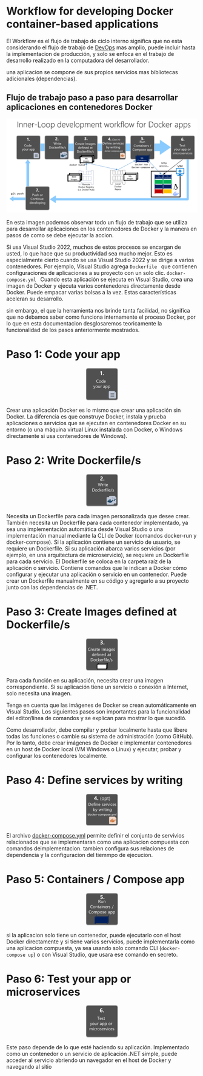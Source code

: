 # **Workflow for developing Docker container-based applications**

El Workflow es el flujo de trabajo de ciclo interno significa que no esta considerando el flujo de trabajo de [DevOps][1.1] mas amplio, puede incluir hasta la implementacion de producción, y solo se enfoca en el trabajo de desarrollo realizado en la computadora del desarrollador.

una aplicacion se compone de sus propios servicios mas bibliotecas adicionales (dependencias).

## Flujo de trabajo paso a paso para desarrollar aplicaciones en contenedores Docker
![imagen1](img/img1.png)

En esta imagen podemos observar todo un flujo de trabajo que se utiliza para desarrollar aplicaciones en los contenedores de Docker y la manera en pasos de como se debe ejecutar la accion.


Si usa Visual Studio 2022, muchos de estos procesos se encargan de usted, lo que hace que su productividad sea mucho mejor. Esto es especialmente cierto cuando se usa Visual Studio 2022 y se dirige a varios contenedores. Por ejemplo, Visual Studio agrega `Dockerfile ` que contienen configuraciones de aplicaciones a su proyecto con un solo clic. `docker-compose.yml ` Cuando esta aplicación se ejecuta en Visual Studio, crea una imagen de Docker y ejecuta varios contenedores directamente desde Docker. Puede empacar varias bolsas a la vez. Estas características aceleran su desarrollo.

sin embargo, el que la herramienta nos brinde tanta facilidad, no significa que no debamos saber como funciona internamente el proceso Docker, por lo que en esta documentacion desglosaremos teoricamente la funcionalidad de los pasos anteriormente mostrados.


# **Paso 1: Code your app**

<div align=center><img src="img/img2.png"></div>

Crear una aplicación Docker es lo mismo que crear una aplicación sin Docker. La diferencia es que construye Docker, instala y prueba aplicaciones o servicios que se ejecutan en contenedores Docker en su entorno (o una máquina virtual Linux instalada con Docker, o Windows directamente si usa contenedores de Windows).

# **Paso 2: Write Dockerfile/s**
<div align=center><img src="img/img3.png"></div>


Necesita un Dockerfile para cada imagen personalizada que desee crear. También necesita un Dockerfile para cada contenedor implementado, ya sea una implementación automática desde Visual Studio o una implementación manual mediante la CLI de Docker (comandos docker-run y docker-compose). Si la aplicación contiene un servicio de usuario, se requiere un Dockerfile. Si su aplicación abarca varios servicios (por ejemplo, en una arquitectura de microservicio), se requiere un Dockerfile para cada servicio.
El Dockerfile se coloca en la carpeta raíz de la aplicación o servicio. Contiene comandos que le indican a Docker cómo configurar y ejecutar una aplicación o servicio en un contenedor. Puede crear un Dockerfile manualmente en su código y agregarlo a su proyecto junto con las dependencias de .NET.


# **Paso 3: Create Images defined at Dockerfile/s**

<div align=center><img src="img/img4.png"></div>

Para cada función en su aplicación, necesita crear una imagen correspondiente. Si su aplicación tiene un servicio o conexión a Internet, solo necesita una imagen.

Tenga en cuenta que las imágenes de Docker se crean automáticamente en Visual Studio. Los siguientes pasos son importantes para la funcionalidad del editor/línea de comandos y se explican para mostrar lo que sucedió.

Como desarrollador, debe compilar y probar localmente hasta que libere todas las funciones o cambie su sistema de administración (como GitHub). Por lo tanto, debe crear imágenes de Docker e implementar contenedores en un host de Docker local (VM Windows o Linux) y ejecutar, probar y configurar los contenedores localmente.

# **Paso 4: Define services by writing**

<div align=center><img src="img/img5.png"></div>

El archivo [docker-compose.yml][1.2] permite definir el conjunto de servivios relacionados que se implementaran como una aplicacion compuesta con comandos deimplementacion. tambien configura sus relaciones de dependencia y la configuracion del tiemmpo de ejecucion.

# **Paso 5: Containers / Compose app**

<div align=center><img src="img/img6.png"></div>


si la aplicacion solo tiene un contenedor, puede ejecutarlo con el host Docker directamente y si tiene varios servicios, puede implementarla como una aplicacion compuesta, ya sea usando solo comando CLI (`docker-compose up`) o con Visual Studio, que usara ese comando en secreto.

# **Paso 6: Test your app or microservices**

<div align=center><img src="img/img7.png"></div>


Este paso depende de lo que esté haciendo su aplicación. Implementado como un contenedor o un servicio de aplicación .NET simple, puede acceder al servicio abriendo un navegador en el host de Docker y navegando al sitio

[1.1]:https://www.netapp.com/es/devops-solutions/what-is-devops/
[1.2]:https://docs.docker.com/compose/compose-file/
